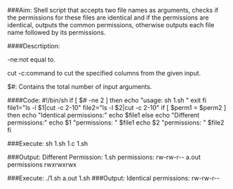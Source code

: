 ###Aim:
Shell script that accepts two file names as arguments, checks if the permissions for these files are identical and if the permissions are identical, outputs the common permissions, otherwise outputs each file name followed by its permissions.

####Descrtiption:
<p>-ne:not equal to.</p>
<p>cut -c:command to cut the specified columns from the given input.</p>
<p> $#: Contains the total number of input arguments.</p>

####Code:
	#!/bin/sh
	if [ $# -ne 2 ]
	then
		echo "usage: sh 1.sh <file1> <file2>"
		exit
	fi
	file1="ls -l $1|cut -c 2-10"
	file2="ls -l $2|cut -c 2-10"
	if [ $perm1 = $perm2 ]
	then
		echo "Identical permissions:"
		echo $file1
	else
		echo "Different permissions:"
		echo $1 "permissions: " $file1
		echo $2 "permissions: " $file2
	fi

###Execute: sh 1.sh 1.c 1.sh


###Output:
	Different Permission:
	1.sh permissions: rw-rw-r--
	a.out permissions rwxrwxrwx
	
###Execute: ./1.sh a.out 1.sh
###Output:
	Identical permissions:
	rw-rw-r--